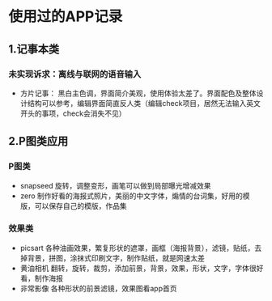 # 使用过的APP记录

## 1.记事本类
### 未实现诉求：离线与联网的语音输入
+ 方片记事：
黑白主色调，界面简介美观，使用体验太差了。界面配色及整体设计结构可以参考，编辑界面简直反人类（编辑check项目，居然无法输入英文开头的事项，check会消失不见）

## 2.P图类应用
### P图类
+ snapseed 旋转，调整变形，画笔可以做到局部曝光增减效果
+ zero 制作好看的海报式照片，美丽的中文字体，煽情的台词集，好用的模版，可以保存自己的模版，作品集
### 效果类
+ picsart 各种油画效果，繁复形状的遮罩，画框（海报背景），滤镜，贴纸，去掉背景，拼图，涂抹式印刷文字，制作贴纸，就是网速太差
+ 黄油相机 翻转，旋转，裁剪，添加前景，背景，效果，形状，文字，字体很好看，制作海报
+ 非常影像 各种形状的前景滤镜，效果图看app首页




